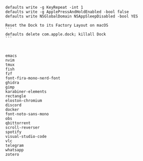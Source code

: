 
    defaults write -g KeyRepeat -int 1
    defaults write -g ApplePressAndHoldEnabled -bool false
    defaults write NSGlobalDomain NSAppSleepDisabled -bool YES

    Reset the Dock to its Factory Layout on macOS
    ```
    defaults delete com.apple.dock; killall Dock
    ```
#
    emacs
    nvim
    tmux
    fish
    fzf
    font-fira-mono-nerd-font
    ghidra
    gimp
    karabiner-elements
    rectangle
    eloston-chromium
    discord
    docker
    font-noto-sans-mono
    obs
    qbittorrent
    scroll-reverser
    spotify
    visual-studio-code
    vlc
    telegram
    whatsapp
    zotero
